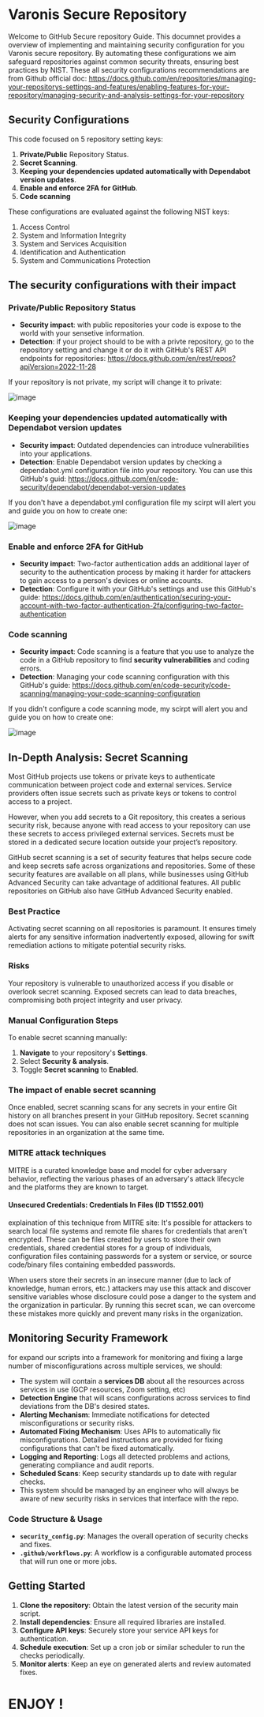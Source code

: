 # Varonis Secure Repository

Welcome to GitHub Secure repository Guide.
This documnet provides a overview of implementing and maintaining security configuration for you Varonis secure repository.
By automating these configurations we aim safeguard repositories against common security threats, ensuring best practices by NIST.
These all security configurations recommendations are from Github official doc:
https://docs.github.com/en/repositories/managing-your-repositorys-settings-and-features/enabling-features-for-your-repository/managing-security-and-analysis-settings-for-your-repository

## Security Configurations

This code focused on 5 repository setting keys:

1. **Private/Public** Repository Status.
2. **Secret Scanning**.
3. **Keeping your dependencies updated automatically with Dependabot version updates**.
4. **Enable and enforce 2FA for GitHub**.
5. **Code scanning**

These configurations are evaluated against the following NIST keys:

1. Access Control
2. System and Information Integrity
3. System and Services Acquisition
4. Identification and Authentication
5. System and Communications Protection

## The security configurations with their impact

### Private/Public Repository Status
* **Security impact**: with public repositories your code is expose to the world with your sensetive information.
* **Detection**: if your project should to be with a privte repository, go to the repository setting and change it or do it with GitHub's REST API endpoints for repositories: https://docs.github.com/en/rest/repos?apiVersion=2022-11-28

If your repository is not private, my script will change it to private:

![image](https://github.com/ChenDgani/Varonis_Repo/assets/112262763/1dbf2759-579f-4fb1-ace4-c5d1947f36fe)


### Keeping your dependencies updated automatically with Dependabot version updates
* **Security impact**: Outdated dependencies can introduce vulnerabilities into your applications.
* **Detection**: Enable Dependabot version updates by checking a dependabot.yml configuration file into your repository. You can use this GitHub's guid: https://docs.github.com/en/code-security/dependabot/dependabot-version-updates

If you don't have a dependabot.yml configuration file my scirpt will alert you and guide you on how to create one:

![image](https://github.com/ChenDgani/Varonis_Repo/assets/112262763/132f6786-19b3-4b2f-a463-ce7281bce831)


### Enable and enforce 2FA for GitHub
* **Security impact**: Two-factor authentication adds an additional layer of security to the authentication process by making it harder for attackers to gain access to a person's devices or online accounts.
* **Detection**: Configure it with your GitHub's settings and use this GitHub's guide: https://docs.github.com/en/authentication/securing-your-account-with-two-factor-authentication-2fa/configuring-two-factor-authentication

### Code scanning
* **Security impact**: Code scanning is a feature that you use to analyze the code in a GitHub repository to find **security vulnerabilities** and coding errors.
* **Detection**: Managing your code scanning configuration with this GitHub's guide: https://docs.github.com/en/code-security/code-scanning/managing-your-code-scanning-configuration

If you didn't configure a code scanning mode, my scirpt will alert you and guide you on how to create one:

![image](https://github.com/ChenDgani/Varonis_Repo/assets/112262763/203633ab-d12d-4d76-bdc4-49f24ac0437c)


## In-Depth Analysis: Secret Scanning

Most GitHub projects use tokens or private keys to authenticate communication between project code and external services. Service providers often issue secrets such as private keys or tokens to control access to a project. 

However, when you add secrets to a Git repository, this creates a serious security risk, because anyone with read access to your repository can use these secrets to access privileged external services. Secrets must be stored in a dedicated secure location outside your project’s repository.

GitHub secret scanning is a set of security features that helps secure code and keep secrets safe across organizations and repositories. Some of these security features are available on all plans, while businesses using GitHub Advanced Security can take advantage of additional features. All public repositories on GitHub also have GitHub Advanced Security enabled.

### Best Practice

Activating secret scanning on all repositories is paramount. 
It ensures timely alerts for any sensitive information inadvertently exposed, allowing for swift remediation actions to mitigate potential security risks.

### Risks

Your repository is vulnerable to unauthorized access if you disable or overlook secret scanning. Exposed secrets can lead to data breaches, compromising both project integrity and user privacy.

### Manual Configuration Steps

To enable secret scanning manually:

1. **Navigate** to your repository's **Settings**.
2. Select **Security & analysis**.
3. Toggle **Secret scanning** to **Enabled**.

### The impact of enable secret scanning

Once enabled, secret scanning scans for any secrets in your entire Git history on all branches present in your GitHub repository. Secret scanning does not scan issues. You can also enable secret scanning for multiple repositories in an organization at the same time.

### MITRE attack techniques

MITRE is a curated knowledge base and model for cyber adversary behavior, reflecting the various phases of an adversary's attack lifecycle and the platforms they are known to target.

#### Unsecured Credentials: Credentials In Files (ID T1552.001)

explaination of this technique from MITRE site:
It's possible for attackers to search local file systems and remote file shares for credentials that aren't encrypted. These can be files created by users to store their own credentials, shared credential stores for a group of individuals, configuration files containing passwords for a system or service, or source code/binary files containing embedded passwords.

When users store their secrets in an insecure manner (due to lack of knowledge, human errors, etc.) attackers may use this attack and discover sensitive variables whose disclosure could pose a danger to the system and the organization in particular. By running this secret scan, we can overcome these mistakes more quickly and prevent many risks in the organization.

## Monitoring Security Framework

for expand our scripts into a framework for monitoring and fixing a large number of misconfigurations across multiple services, we should:

- The system will contain a **services DB** about all the resources across services in use (GCP resources, Zoom setting, etc)
- **Detection Engine** that will scans configurations across services to find deviations from the DB's desired states.
- **Alerting Mechanism**: Immediate notifications for detected misconfigurations or security risks.
- **Automated Fixing Mechanism**: Uses APIs to automatically fix misconfigurations. Detailed instructions are provided for fixing configurations that can't be fixed automatically.
- **Logging and Reporting**: Logs all detected problems and actions, generating compliance and audit reports.
- **Scheduled Scans**: Keep security standards up to date with regular checks.
- This system should be managed by an engineer who will always be aware of new security risks in services that interface with the repo.

### Code Structure & Usage

- **`security_config.py`**: Manages the overall operation of security checks and fixes.
- **`.github/workflows.py`**: A workflow is a configurable automated process that will run one or more jobs.

## Getting Started

1. **Clone the repository**: Obtain the latest version of the security main script.
2. **Install dependencies**: Ensure all required libraries are installed.
3. **Configure API keys**: Securely store your service API keys for authentication.
4. **Schedule execution**: Set up a cron job or similar scheduler to run the checks periodically.
5. **Monitor alerts**: Keep an eye on generated alerts and review automated fixes.

# ENJOY !


